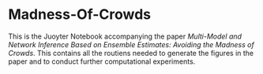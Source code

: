 # Madness-Of-Crowds

This is the Juoyter Notebook accompanying the paper *Multi-Model and Network Inference Based on Ensemble Estimates: Avoiding the Madness of Crowds*.
This contains all the routiens needed to generate the figures in the paper and to conduct further computational experiments.

